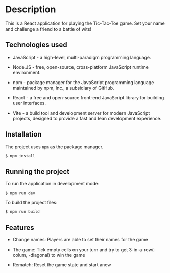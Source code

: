 # Description

This is a React application for playing the Tic-Tac-Toe game. Set your name and challenge a friend to a battle of wits!

## Technologies used

- JavaScript - a high-level, multi-paradigm programming language.

- Node.JS - free, open-source, cross-platform JavaScript runtime environment.

- npm - package manager for the JavaScript programming language maintained by npm, Inc., a subsidiary of GitHub.

- React - a free and open-source front-end JavaScript library for building user interfaces.

- Vite - a build tool and development server for modern JavaScript projects, designed to provide a fast and lean development experience.

## Installation

The project uses `npm` as the package manager.

```shell
$ npm install
```

## Running the project

To run the application in development mode:

```shell
$ npm run dev
```

To build the project files:

```shell
$ npm run build
```

## Features

- Change names: Players are able to set their names for the game

- The game: Tick empty cells on your turn and try to get 3-in-a-row(-colum, -diagonal) to win the game

- Rematch: Reset the game state and start anew
